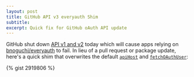 ```yaml
---
layout: post
title: GitHub API v3 everyauth Shim
subtitle: 
excerpt: Quick fix for GitHub oAuth API update
---
```


GitHub shut down [API v1 and v2](https://github.com/blog/1160-github-api-v2-end-of-life) today which will cause apps relying on [bnoguchi/everyauth](https://github.com/bnoguchi/everyauth) to fail. In lieu of a pull request or package update, here's a quick shim that overwrites the default [`apiHost`](https://github.com/bnoguchi/everyauth/blob/master/lib/modules/github.js#L10) and [`fetchOAuthUser`](https://github.com/bnoguchi/everyauth/blob/master/lib/modules/github.js#L22):

{% gist 2919806 %}